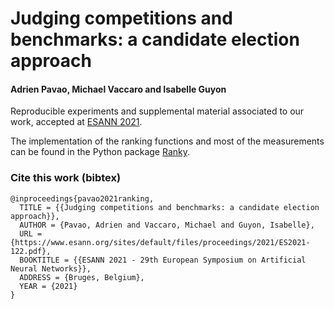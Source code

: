 # Judging competitions and benchmarks: a candidate election approach

#### Adrien Pavao, Michael Vaccaro and Isabelle Guyon

Reproducible experiments and supplemental material associated to our work, accepted at [ESANN 2021](https://www.esann.org/).

The implementation of the ranking functions and most of the measurements can be found in the Python package [Ranky](https://github.com/didayolo/ranky).

### Cite this work (bibtex)

```
@inproceedings{pavao2021ranking,
  TITLE = {{Judging competitions and benchmarks: a candidate election approach}},
  AUTHOR = {Pavao, Adrien and Vaccaro, Michael and Guyon, Isabelle},
  URL = {https://www.esann.org/sites/default/files/proceedings/2021/ES2021-122.pdf},
  BOOKTITLE = {{ESANN 2021 - 29th European Symposium on Artificial Neural Networks}},
  ADDRESS = {Bruges, Belgium},
  YEAR = {2021}
}
```

